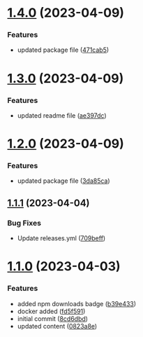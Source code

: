 # [1.4.0](https://github.com/manthanank/learn-mongodb/compare/v1.3.0...v1.4.0) (2023-04-09)


### Features

* updated package file ([471cab5](https://github.com/manthanank/learn-mongodb/commit/471cab58362e106efff7e005df7a805fb0e724e2))



# [1.3.0](https://github.com/manthanank/learn-mongodb/compare/v1.2.0...v1.3.0) (2023-04-09)


### Features

* updated readme file ([ae397dc](https://github.com/manthanank/learn-mongodb/commit/ae397dc678e4f5e7d92709e7a30337d39a27d1a2))



# [1.2.0](https://github.com/manthanank/learn-mongodb/compare/v1.1.1...v1.2.0) (2023-04-09)


### Features

* updated package file ([3da85ca](https://github.com/manthanank/learn-mongodb/commit/3da85cabd6f34f86bc1e796ed61193f06bb531b4))



## [1.1.1](https://github.com/manthanank/learn-mongodb/compare/v1.1.0...v1.1.1) (2023-04-04)


### Bug Fixes

* Update releases.yml ([709beff](https://github.com/manthanank/learn-mongodb/commit/709beff09527c559d7e9b1bdd80ccb944482b495))



# [1.1.0](https://github.com/manthanank/learn-mongodb/compare/8cd6dbd4f1da809b0fff32bc7a43f4fb0fa8426a...v1.1.0) (2023-04-03)


### Features

* added npm downloads badge ([b39e433](https://github.com/manthanank/learn-mongodb/commit/b39e433d9b3acce867dce588762d259069268229))
* docker added ([fd5f591](https://github.com/manthanank/learn-mongodb/commit/fd5f591728dc8dc7cf2154b28b857f90559295fc))
* initial commit ([8cd6dbd](https://github.com/manthanank/learn-mongodb/commit/8cd6dbd4f1da809b0fff32bc7a43f4fb0fa8426a))
* updated content ([0823a8e](https://github.com/manthanank/learn-mongodb/commit/0823a8e120d887cf95c033e3dfe3c377139e049d))



